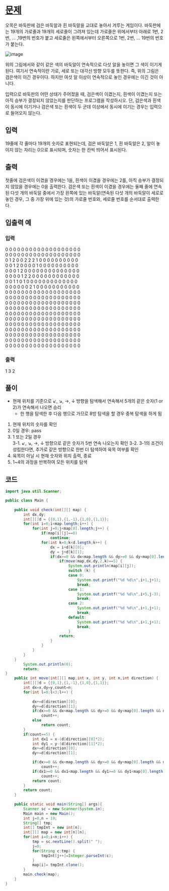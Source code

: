 # [문제](https://www.acmicpc.net/problem/2615)  
오목은 바둑판에 검은 바둑알과 흰 바둑알을 교대로 놓아서 겨루는 게임이다. 바둑판에는 19개의 가로줄과 19개의 세로줄이 그려져 있는데 가로줄은 위에서부터 아래로 1번, 2번, ... ,19번의 번호가 붙고 세로줄은 왼쪽에서부터 오른쪽으로 1번, 2번, ... 19번의 번호가 붙는다.

![image](https://user-images.githubusercontent.com/59672592/150804982-c4879d55-c776-4dbd-a0d0-3bac9f775249.png)

위의 그림에서와 같이 같은 색의 바둑알이 연속적으로 다섯 알을 놓이면 그 색이 이기게 된다. 여기서 연속적이란 가로, 세로 또는 대각선 방향 모두를 뜻한다. 즉, 위의 그림은 검은색이 이긴 경우이다. 하지만 여섯 알 이상이 연속적으로 놓인 경우에는 이긴 것이 아니다.

입력으로 바둑판의 어떤 상태가 주어졌을 때, 검은색이 이겼는지, 흰색이 이겼는지 또는 아직 승부가 결정되지 않았는지를 판단하는 프로그램을 작성하시오. 단, 검은색과 흰색이 동시에 이기거나 검은색 또는 흰색이 두 군데 이상에서 동시에 이기는 경우는 입력으로 들어오지 않는다.

## 입력  
19줄에 각 줄마다 19개의 숫자로 표현되는데, 검은 바둑알은 1, 흰 바둑알은 2, 알이 놓이지 않는 자리는 0으로 표시되며, 숫자는 한 칸씩 띄어서 표시된다.

## 출력  
첫줄에 검은색이 이겼을 경우에는 1을, 흰색이 이겼을 경우에는 2를, 아직 승부가 결정되지 않았을 경우에는 0을 출력한다. 검은색 또는 흰색이 이겼을 경우에는 둘째 줄에 연속된 다섯 개의 바둑알 중에서 가장 왼쪽에 있는 바둑알(연속된 다섯 개의 바둑알이 세로로 놓인 경우, 그 중 가장 위에 있는 것)의 가로줄 번호와, 세로줄 번호를 순서대로 출력한다.
## 입출력 예  
### 입력  
0 0 0 0 0 0 0 0 0 0 0 0 0 0 0 0 0 0 0  
0 0 0 0 0 0 0 0 0 0 0 0 0 0 0 0 0 0 0  
0 1 2 0 0 2 2 2 1 0 0 0 0 0 0 0 0 0 0  
0 0 1 2 0 0 0 0 1 0 0 0 0 0 0 0 0 0 0  
0 0 0 1 2 0 0 0 0 0 0 0 0 0 0 0 0 0 0  
0 0 0 0 1 2 2 0 0 0 0 0 0 0 0 0 0 0 0  
0 0 1 1 0 1 0 0 0 0 0 0 0 0 0 0 0 0 0  
0 0 0 0 0 0 2 1 0 0 0 0 0 0 0 0 0 0 0  
0 0 0 0 0 0 0 0 0 0 0 0 0 0 0 0 0 0 0  
0 0 0 0 0 0 0 0 0 0 0 0 0 0 0 0 0 0 0  
0 0 0 0 0 0 0 0 0 0 0 0 0 0 0 0 0 0 0  
0 0 0 0 0 0 0 0 0 0 0 0 0 0 0 0 0 0 0  
0 0 0 0 0 0 0 0 0 0 0 0 0 0 0 0 0 0 0  
0 0 0 0 0 0 0 0 0 0 0 0 0 0 0 0 0 0 0  
0 0 0 0 0 0 0 0 0 0 0 0 0 0 0 0 0 0 0  
0 0 0 0 0 0 0 0 0 0 0 0 0 0 0 0 0 0 0  
0 0 0 0 0 0 0 0 0 0 0 0 0 0 0 0 0 0 0  
0 0 0 0 0 0 0 0 0 0 0 0 0 0 0 0 0 0 0  
0 0 0 0 0 0 0 0 0 0 0 0 0 0 0 0 0 0 0  
### 출력  
1
3 2 

## 풀이  
- 현재 위치를 기준으로 ↙, ↘, →, ↓ 방향을 탐색해서 연속해서 5개의 같은 숫자(1 or 2)가 연속해서 나오면 승리
    - 한 행을 탐색한 후 다음 행으로 가므로 8방 탐색을 할 경우 중복 탐색을 하게 됨
1. 현재 위치의 숫자를 확인  
2. 0일 경우: pass
3. 1 또는 2일 경우  
    3-1. ↙, ↘, →, ↓ 방향으로 같은 숫자가 5번 연속 나오는지 확인
    3-2. 3-1의 조건이 성립한다면, 추가로 같은 방향으로 한번 더 탐색하여 육목 여부를 확인
4. 육목이 아닐 시 현재 숫자와 위치 출력, 종료
5. 1~4의 과정을 반복하여 모든 위치를 탐색

## 코드  

```java
import java.util.Scanner;

public class Main {
	
	public void check(int[][] map) {
		int dx,dy;
		int[][]d = {{0,1},{1,-1},{1,0},{1,1}};
		for(int i=0;i<map.length;i++) {
			for(int j=0;j<map[0].length;j++) {
				if(map[i][j]==0) 
					continue;
				for(int k=0;k<d.length;k++) {
					dx = i+d[k][0];
					dy = j+d[k][1];
					if(dx>=0 && dx<map.length && dy>=0 && dy<map[0].length&&map[dx][dy]==map[i][j]) {
						if(move(map,dx,dy,2,k)==5) {
							System.out.println(map[i][j]);
							switch (k) {
							case 0:
								System.out.printf("%d %d\n",i+1,j+1);
								break;
							case 1:
								System.out.printf("%d %d\n",i+5,j-3);
								break;
							case 2:
								System.out.printf("%d %d\n",i+1,j+1);
								break;
							default:
								System.out.printf("%d %d\n",i+1,j+1);
								break;
							}
						return;
					}
				}
			}
		}
	}
		System.out.println(0);
		return;
}
	public int move(int[][] map,int x, int y, int n,int direction) {
		int[][]d = {{0,1},{1,-1},{1,0},{1,1}};
		int dx=x,dy=y,count=n;
		for(int l=0;l<3;l++) {
			
			dx+=d[direction][0];
			dy+=d[direction][1];
			if(dx>=0 && dx<map.length && dy>=0 && dy<map[0].length && map[x][y]==map[dx][dy]) 
				count++;
			else
				return count;
		}
		if(count==5) {
			int dx1 = x-(d[direction][0]*2);
			int dy1 = y-(d[direction][1]*2);
			dx+=d[direction][0];
			dy+=d[direction][1];

			if(dx>=0 && dx<map.length && dy>=0 && dy<map[0].length && map[x][y]==map[dx][dy]) 
				count++;
			if(dx1>=0 && dx1<map.length && dy1>=0 && dy1<map[0].length && map[x][y]==map[dx1][dy1]) 
				count++;
			return count;
		}
		return count;
	}
	
	public static void main(String[] args){
		Scanner sc = new Scanner(System.in);
		Main main = new Main();
		int j=0,n = 19;
		String[] tmp;
		int[] tmpInt = new int[n];
		int[][] map = new int[n][n];
		for(int i=0;i<n;i++) {
			tmp = sc.nextLine().split(" ");
			j=0;
			for(String c:tmp) {
				tmpInt[j++]=Integer.parseInt(c);
			}
			map[i]= tmpInt.clone();
		}
		main.check(map);
	}
}

```
